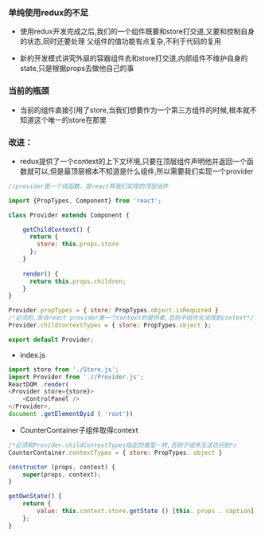### 单纯使用redux的不足
+  使用redux开发完成之后,我们的一个组件既要和store打交道,又要和控制自身的状态,同时还要处理	父组件的值功能有点复杂,不利于代码的复用

+ 新的开发模式讲究外层的容器组件去和store打交道,内部组件不维护自身的state,只是根据props去做他自己的事

### 当前的瓶颈

+ 当前的组件直接引用了store,当我们想要作为一个第三方组件的时候,根本就不知道这个唯一的store在那里

### 改进：

+ redux提供了一个context的上下文环境,只要在顶层组件声明他并返回一个函数就可以,但是最顶层根本不知道是什么组件,所以需要我们实现一个provider
```javascript
//provider是一个纯函数，是react帮我们实现的顶层组件

import {PropTypes, Component} from 'react';

class Provider extends Component {

	getChildContext() {
	  return {
	    store: this.props.store
	  };
	}
	
	render() {
	  return this.props.children;
	}
}

Provider.propTypes = { store: PropTypes.object.isRequired }
/*必须的,告诉react provider是一个context的提供者,否则子组件无法找到context*/
Provider.childContextTypes = { store: PropTypes.object };

export default Provider;	
```
+ index.js
```javascript
import store from './Store.js';
import Provider from './/Provider.js';
ReactDOM .render( 
<Provider store={store}> 
	<ControlPanel />
</Provider>, 
document .getElementByid ( 'root'))
```
+ CounterContainer子组件取得context
```javascript
/*必须和Provider.childContextTypes指定的类型一样,否则子组件无法访问到*/
CounterContainer.contextTypes = { store: PropTypes. object }

constructor (props, context) {     
	super(props, context); 
}

getOwnState() { 
	return {
		value: this.context.store.getState () [this. props . caption]
	};
}

```
